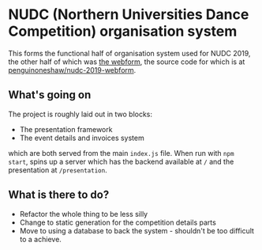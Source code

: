 # NUDC (Northern Universities Dance Competition) organisation system

This forms the functional half of organisation system used for NUDC 2019, the other half of which was [the webform](https://nudc-2019-entryform.firebaseapp.com/home), the source code for which is at [penguinoneshaw/nudc-2019-webform](https://github.com/penguinoneshaw/nudc-2019-webform).

## What's going on

The project is roughly laid out in two blocks:

- The presentation framework
- The event details and invoices system

which are both served from the main `index.js` file.
When run with `npm start`, spins up a server which has the backend available at `/` and the presentation at `/presentation`.

## What is there to do?

- Refactor the whole thing to be less silly
- Change to static generation for the competition details parts
- Move to using a database to back the system - shouldn't be too difficult to a achieve.
